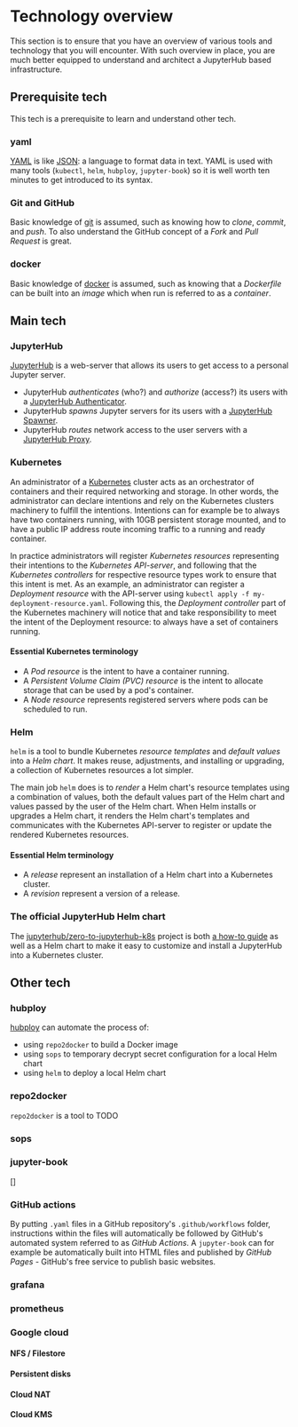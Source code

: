# Technology overview

This section is to ensure that you have an overview of various tools and technology that you will encounter. With such overview in place, you are much better equipped to understand and architect a JupyterHub based infrastructure.



## Prerequisite tech

This tech is a prerequisite to learn and understand other tech.

### yaml
[YAML]() is like [JSON](): a language to format data in text. YAML is used with many tools (`kubectl`, `helm`, `hubploy`, `jupyter-book`) so it is well worth ten minutes to get introduced to its syntax.

### Git and GitHub
Basic knowledge of [git]() is assumed, such as knowing how to _clone_, _commit_, and _push_. To also understand the GitHub concept of a _Fork_ and _Pull Request_ is great.

### docker
Basic knowledge of [docker]() is assumed, such as knowing that a _Dockerfile_ can be built into an _image_ which when run is referred to as a _container_.



## Main tech

### JupyterHub
[JupyterHub]() is a web-server that allows its users to get access to a personal Jupyter server.
- JupyterHub _authenticates_ (who?) and _authorize_ (access?) its users with a [JupyterHub Authenticator]().
- JupyterHub _spawns_ Jupyter servers for its users with a [JupyterHub Spawner]().
- JupyterHub _routes_ network access to the user servers with a [JupyterHub Proxy]().

### Kubernetes
An administrator of a [Kubernetes]() cluster acts as an orchestrator of containers and their required networking and storage. In other words, the administrator can declare intentions and rely on the Kubernetes clusters machinery to fulfill the intentions. Intentions can for example be to always have two containers running, with 10GB persistent storage mounted, and to have a public IP address route incoming traffic to a running and ready container.

In practice administrators will register _Kubernetes resources_ representing their intentions to the _Kubernetes API-server_, and following that the _Kubernetes controllers_ for respective resource types work to ensure that this intent is met. As an example, an administrator can register a _Deployment resource_ with the API-server using `kubectl apply -f my-deployment-resource.yaml`. Following this, the _Deployment controller_ part of the Kubernetes machinery will notice that and take responsibility to meet the intent of the Deployment resource: to always have a set of containers running.

#### Essential Kubernetes terminology
- A _Pod resource_ is the intent to have a container running.
- A _Persistent Volume Claim (PVC) resource_ is the intent to allocate storage that can be used by a pod's container.
- A _Node resource_ represents registered servers where pods can be scheduled to run.

### Helm
`helm` is a tool to bundle Kubernetes _resource templates_ and _default values_ into a _Helm chart_. It makes reuse, adjustments, and installing or upgrading, a collection of Kubernetes resources a lot simpler.

The main job `helm` does is to _render_ a Helm chart's resource templates using a combination of values, both the default values part of the Helm chart and values passed by the user of the Helm chart. When Helm installs or upgrades a Helm chart, it renders the Helm chart's templates and communicates with the Kubernetes API-server to register or update the rendered Kubernetes resources.

#### Essential Helm terminology
- A _release_ represent an installation of a Helm chart into a Kubernetes cluster.
- A _revision_ represent a version of a release.

### The official JupyterHub Helm chart
The [jupyterhub/zero-to-jupyterhub-k8s]() project is both [a how-to guide]() as well as a Helm chart to make it easy to customize and install a JupyterHub into a Kubernetes cluster.



## Other tech

### hubploy
[hubploy]() can automate the process of:
- using `repo2docker` to build a Docker image
- using `sops` to temporary decrypt secret configuration for a local Helm chart
- using `helm` to deploy a local Helm chart

### repo2docker
`repo2docker` is a tool to TODO

### sops

### jupyter-book
[]

### GitHub actions
By putting `.yaml` files in a GitHub repository's `.github/workflows` folder, instructions within the files will automatically be followed by GitHub's automated system referred to as _GitHub Actions_. A `jupyter-book` can for example be automatically built into HTML files and published by _GitHub Pages_ - GitHub's free service to publish basic websites.

### grafana


### prometheus


### Google cloud
  #### NFS / Filestore
  #### Persistent disks
  #### Cloud NAT
  #### Cloud KMS
